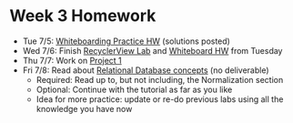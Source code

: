 # Week 3 Homework

- Tue 7/5: [Whiteboarding Practice HW](https://github.com/ga-adi-nyc/Whiteboard-Practice-HW) (solutions posted)
- Wed 7/6: Finish [RecyclerView Lab](https://github.com/ga-adi-nyc/RecyclerView-Lab) and [Whiteboard HW](https://github.com/ga-adi-nyc/Whiteboard-Practice-HW) from Tuesday
- Thu 7/7: Work on [Project 1](https://github.com/ga-adi-nyc/Project-1---To-Do-List)
- Fri 7/8: Read about [Relational Database concepts](http://www.tutorialspoint.com/sql/sql-rdbms-concepts.htm) (no deliverable)
  - Required: Read up to, but not including, the Normalization section
  - Optional: Continue with the tutorial as far as you like
  - Idea for more practice: update or re-do previous labs using all the knowledge you have now